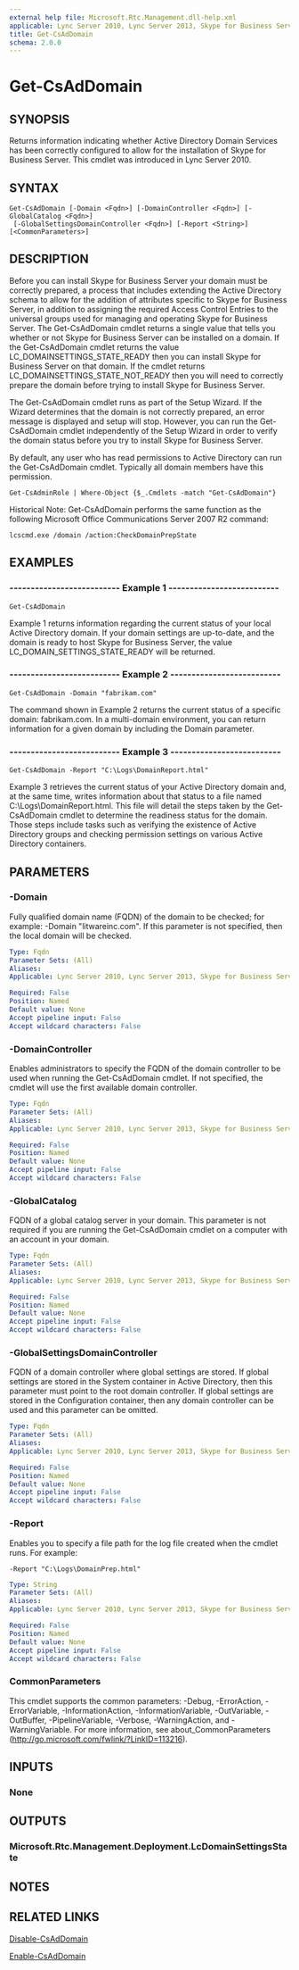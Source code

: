 ```yaml
---
external help file: Microsoft.Rtc.Management.dll-help.xml
applicable: Lync Server 2010, Lync Server 2013, Skype for Business Server 2015, Skype for Business Server 2019
title: Get-CsAdDomain
schema: 2.0.0
---
```


# Get-CsAdDomain

## SYNOPSIS
Returns information indicating whether Active Directory Domain Services has been correctly configured to allow for the installation of Skype for Business Server.
This cmdlet was introduced in Lync Server 2010.


## SYNTAX

```
Get-CsAdDomain [-Domain <Fqdn>] [-DomainController <Fqdn>] [-GlobalCatalog <Fqdn>]
 [-GlobalSettingsDomainController <Fqdn>] [-Report <String>] [<CommonParameters>]
```

## DESCRIPTION
Before you can install Skype for Business Server your domain must be correctly prepared, a process that includes extending the Active Directory schema to allow for the addition of attributes specific to Skype for Business Server, in addition to assigning the required Access Control Entries to the universal groups used for managing and operating Skype for Business Server.
The Get-CsAdDomain cmdlet returns a single value that tells you whether or not Skype for Business Server can be installed on a domain.
If the Get-CsAdDomain cmdlet returns the value LC_DOMAINSETTINGS_STATE_READY then you can install Skype for Business Server on that domain.
If the cmdlet returns LC_DOMAINSETTINGS_STATE_NOT_READY then you will need to correctly prepare the domain before trying to install Skype for Business Server.

The Get-CsAdDomain cmdlet runs as part of the Setup Wizard.
If the Wizard determines that the domain is not correctly prepared, an error message is displayed and setup will stop.
However, you can run the Get-CsAdDomain cmdlet independently of the Setup Wizard in order to verify the domain status before you try to install Skype for Business Server.

By default, any user who has read permissions to Active Directory can run the Get-CsAdDomain cmdlet.
Typically all domain members have this permission.

`Get-CsAdminRole | Where-Object {$_.Cmdlets -match "Get-CsAdDomain"}`

Historical Note: Get-CsAdDomain performs the same function as the following Microsoft Office Communications Server 2007 R2 command:

`lcscmd.exe /domain /action:CheckDomainPrepState`


## EXAMPLES

### -------------------------- Example 1 --------------------------
```
Get-CsAdDomain
```

Example 1 returns information regarding the current status of your local Active Directory domain.
If your domain settings are up-to-date, and the domain is ready to host Skype for Business Server, the value LC_DOMAIN_SETTINGS_STATE_READY will be returned.

### -------------------------- Example 2 --------------------------
```
Get-CsAdDomain -Domain "fabrikam.com"
```

The command shown in Example 2 returns the current status of a specific domain: fabrikam.com.
In a multi-domain environment, you can return information for a given domain by including the Domain parameter.

### -------------------------- Example 3 --------------------------
```
Get-CsAdDomain -Report "C:\Logs\DomainReport.html"
```

Example 3 retrieves the current status of your Active Directory domain and, at the same time, writes information about that status to a file named C:\Logs\DomainReport.html.
This file will detail the steps taken by the Get-CsAdDomain cmdlet to determine the readiness status for the domain.
Those steps include tasks such as verifying the existence of Active Directory groups and checking permission settings on various Active Directory containers.


## PARAMETERS

### -Domain
Fully qualified domain name (FQDN) of the domain to be checked; for example: -Domain "litwareinc.com".
If this parameter is not specified, then the local domain will be checked.

```yaml
Type: Fqdn
Parameter Sets: (All)
Aliases: 
Applicable: Lync Server 2010, Lync Server 2013, Skype for Business Server 2015, Skype for Business Server 2019

Required: False
Position: Named
Default value: None
Accept pipeline input: False
Accept wildcard characters: False
```

### -DomainController
Enables administrators to specify the FQDN of the domain controller to be used when running the Get-CsAdDomain cmdlet.
If not specified, the cmdlet will use the first available domain controller.

```yaml
Type: Fqdn
Parameter Sets: (All)
Aliases: 
Applicable: Lync Server 2010, Lync Server 2013, Skype for Business Server 2015, Skype for Business Server 2019

Required: False
Position: Named
Default value: None
Accept pipeline input: False
Accept wildcard characters: False
```

### -GlobalCatalog
FQDN of a global catalog server in your domain.
This parameter is not required if you are running the Get-CsAdDomain cmdlet on a computer with an account in your domain.

```yaml
Type: Fqdn
Parameter Sets: (All)
Aliases: 
Applicable: Lync Server 2010, Lync Server 2013, Skype for Business Server 2015, Skype for Business Server 2019

Required: False
Position: Named
Default value: None
Accept pipeline input: False
Accept wildcard characters: False
```

### -GlobalSettingsDomainController
FQDN of a domain controller where global settings are stored.
If global settings are stored in the System container in Active Directory, then this parameter must point to the root domain controller.
If global settings are stored in the Configuration container, then any domain controller can be used and this parameter can be omitted.

```yaml
Type: Fqdn
Parameter Sets: (All)
Aliases: 
Applicable: Lync Server 2010, Lync Server 2013, Skype for Business Server 2015, Skype for Business Server 2019

Required: False
Position: Named
Default value: None
Accept pipeline input: False
Accept wildcard characters: False
```

### -Report
Enables you to specify a file path for the log file created when the cmdlet runs.
For example: 

`-Report "C:\Logs\DomainPrep.html"`

```yaml
Type: String
Parameter Sets: (All)
Aliases: 
Applicable: Lync Server 2010, Lync Server 2013, Skype for Business Server 2015, Skype for Business Server 2019

Required: False
Position: Named
Default value: None
Accept pipeline input: False
Accept wildcard characters: False
```

### CommonParameters
This cmdlet supports the common parameters: -Debug, -ErrorAction, -ErrorVariable, -InformationAction, -InformationVariable, -OutVariable, -OutBuffer, -PipelineVariable, -Verbose, -WarningAction, and -WarningVariable. For more information, see about_CommonParameters (http://go.microsoft.com/fwlink/?LinkID=113216).


## INPUTS

### None


## OUTPUTS

### Microsoft.Rtc.Management.Deployment.LcDomainSettingsState


## NOTES


## RELATED LINKS

[Disable-CsAdDomain](Disable-CsAdDomain.md)

[Enable-CsAdDomain](Enable-CsAdDomain.md)

